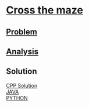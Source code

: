 # [Cross the maze](https://codingcompetitions.withgoogle.com/kickstart/round/0000000000434ba1/00000000004347b2)

## [Problem](PROBLEM.md)

## [Analysis](ANALYSIS.md)

## Solution
[CPP Solution](Solution.cpp)<br />
[JAVA](Solution.java)<br />
[PYTHON](Solution.py)
